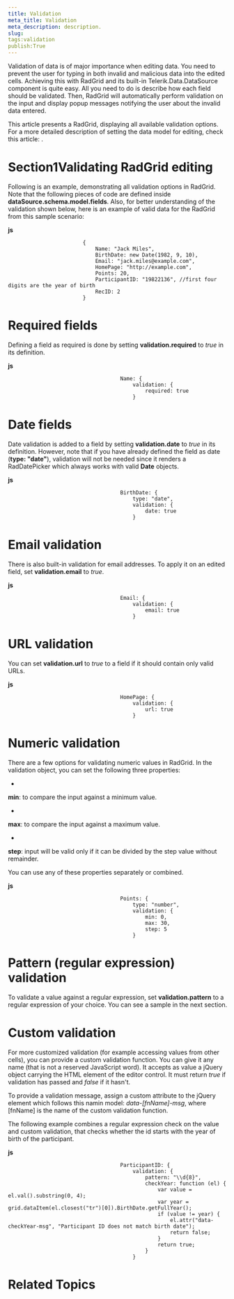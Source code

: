 ```yaml
---
title: Validation
meta_title: Validation
meta_description: description.
slug: 
tags:validation
publish:True
---
```



Validation of data is of major importance when editing data. You need to prevent the user for typing in both invalid and malicious data into
				the edited cells. Achieving this with RadGrid and its built-in Telerik.Data.DataSource component is quite easy. All you need to do is describe
				how each field should be validated. Then, RadGrid will automatically perform validation on the input and display popup messages notifying
				the user about the invalid data entered.
			

This article presents a RadGrid, displaying all available validation options. For a more detailed
				description of setting the data model for editing, check this article: [](142aaf90-387f-4688-9e64-11e31edbdf75).
			

# Section1Validating RadGrid editing

Following is an example, demonstrating all validation options in RadGrid. Note that the following pieces of code are defined inside
					__dataSource.schema.model.fields__. Also, for better understanding of the validation shown below, here is an example
					of valid data for the RadGrid from this sample scenario:
				


 __js__
    


							{
								Name: "Jack Miles",
								BirthDate: new Date(1982, 9, 10),
								Email: "jack.miles@example.com",
								HomePage: "http://example.com",
								Points: 20,
								ParticipantID: "19822136", //first four digits are the year of birth
								RecID: 2
							}



# Required fields

Defining a field as required is done by setting __validation.required__ to *true*
							in its definition.
						


 __js__
    


										Name: {
											validation: {
												required: true
											}



# Date fields

Date validation is added to a field by setting __validation.date__ to *true*
							in its definition. However, note that if you have already defined the field as date (__type: "date"__),
							validation will not be needed since it renders a RadDatePicker which always works with valid __Date__
							objects.
						


 __js__
    


										BirthDate: {
											type: "date",
											validation: {
												date: true
											}



# Email validation

There is also built-in validation for email addresses. To apply it on an edited field, set
							__validation.email__ to *true*.
						


 __js__
    


										Email: {
											validation: {
												email: true
											}



# URL validation

You can set __validation.url__ to *true* to a field if it should contain only
							valid URLs.
						


 __js__
    


										HomePage: {
											validation: {
												url: true
											}



# Numeric validation

There are a few options for validating numeric values in RadGrid. In the validation object, you can set the following three
							properties:
						

* 

__min__: to compare the input against a minimum value.
								

* 

__max__: to compare the input against a maximum value.
								

* 

__step__: input will be valid only if it can be divided by the step value without remainder.
								

You can use any of these properties separately or combined.


 __js__
    


										Points: {
											type: "number",
											validation: {
												min: 0,
												max: 30,
												step: 5
											}



# Pattern (regular expression) validation

To validate a value against a regular expression, set __validation.pattern__ to a regular expression
							of your choice. You can see a sample in the next section.
						

# Custom validation

For more customized validation (for example accessing values from other cells), you can provide a custom validation function.
							You can give it any name (that is not a reserved JavaScript word). It accepts as value a jQuery object carrying the HTML element
							of the editor control. It must return *true* if validation has passed and
							*false* if it hasn't.
						

To provide a validation message, assign a custom attribute to the jQuery element
							which follows this namin model: *data-[fnName]-msg*, where [fnName] is the name of the custom validation
							function.
						

The following example combines a regular expression check on the value and custom validation, that checks whether the id
							starts with the year of birth of the participant.
						


 __js__
    


										ParticipantID: {
											validation: {
												pattern: "\\d{8}",
												checkYear: function (el) {
													var value = el.val().substring(0, 4);
													var year = grid.dataItem(el.closest("tr")[0]).BirthDate.getFullYear();
													if (value != year) {
														el.attr("data-checkYear-msg", "Participant ID does not match birth date");
														return false;
													}
													return true;
												}
											}



# Related Topics
